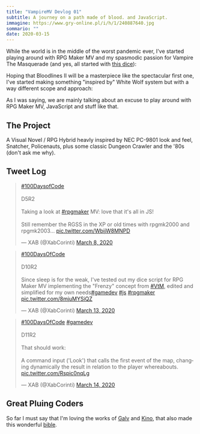 ```yaml
---
title: "VampireMV Devlog 01" 
subtitle: A journey on a path made of blood. and JavaScript.
immagine: https://www.gry-online.pl/i/h/1/240887640.jpg
sommario: ""
date: 2020-03-15
---
```


While the world is in the middle of the worst pandemic ever, I've started playing around with RPG Maker MV and my spasmodic passion for Vampire The Masquerade (and yes, all started with [this dice](https://www.andreacorinti.com/posts/rpgmakermv_vampiredice/)):

Hoping that Bloodlines II will be a masterpiece like the spectacular first one, I've started making something "inspired by" White Wolf system but with a way different scope and approach:

As I was saying, we are mainly talking about an excuse to play around with RPG Maker MV, JavaScript and stuff like that.

## The Project

A Visual Novel / RPG Hybrid heavly inspired by NEC PC-9801 look and feel, Snatcher, Policenauts, plus some classic Dungeon Crawler and the '80s (don't ask me why). 

## Tweet Log

<blockquote class="twitter-tweet" data-theme="dark"><p lang="en" dir="ltr"><a href="https://twitter.com/hashtag/100DaysofCode?src=hash&amp;ref_src=twsrc%5Etfw">#100DaysofCode</a><br><br>D5R2<br><br>Taking a look at <a href="https://twitter.com/hashtag/rpgmaker?src=hash&amp;ref_src=twsrc%5Etfw">#rpgmaker</a> MV: love that it&#39;s all in JS!<br><br>Still remember the RGSS in the XP or old times with rpgmk2000 and rpgmk2003... <a href="https://t.co/WbijW8MNPD">pic.twitter.com/WbijW8MNPD</a></p>&mdash; XAB (@XabCorinti) <a href="https://twitter.com/XabCorinti/status/1236595832104931329?ref_src=twsrc%5Etfw">March 8, 2020</a></blockquote> <script async src="https://platform.twitter.com/widgets.js" charset="utf-8"></script>

<blockquote class="twitter-tweet" data-theme="dark"><p lang="en" dir="ltr"><a href="https://twitter.com/hashtag/100DaysOfCode?src=hash&amp;ref_src=twsrc%5Etfw">#100DaysOfCode</a> <br><br>D10R2<br><br>Since sleep is for the weak, I&#39;ve tested out my dice script for RPG Maker MV implementing the &quot;Frenzy&quot; concept from <a href="https://twitter.com/hashtag/VtM?src=hash&amp;ref_src=twsrc%5Etfw">#VtM</a>, edited and simplified for my own needs<a href="https://twitter.com/hashtag/gamedev?src=hash&amp;ref_src=twsrc%5Etfw">#gamedev</a> <a href="https://twitter.com/hashtag/js?src=hash&amp;ref_src=twsrc%5Etfw">#js</a> <a href="https://twitter.com/hashtag/rpgmaker?src=hash&amp;ref_src=twsrc%5Etfw">#rpgmaker</a> <a href="https://t.co/8mjuMYSiQZ">pic.twitter.com/8mjuMYSiQZ</a></p>&mdash; XAB (@XabCorinti) <a href="https://twitter.com/XabCorinti/status/1238296161485819905?ref_src=twsrc%5Etfw">March 13, 2020</a></blockquote> <script async src="https://platform.twitter.com/widgets.js" charset="utf-8"></script>

<blockquote class="twitter-tweet" data-theme="dark"><p lang="en" dir="ltr"><a href="https://twitter.com/hashtag/100DaysOfCode?src=hash&amp;ref_src=twsrc%5Etfw">#100DaysOfCode</a> <a href="https://twitter.com/hashtag/gamedev?src=hash&amp;ref_src=twsrc%5Etfw">#gamedev</a> <br><br>D11R2<br><br>That should work: <br><br>A command input (&#39;Look&#39;) that calls the first event of the map, changing dynamically the result in relation to the player whereabouts. <a href="https://t.co/Rspic0nqLg">pic.twitter.com/Rspic0nqLg</a></p>&mdash; XAB (@XabCorinti) <a href="https://twitter.com/XabCorinti/status/1238633892439080963?ref_src=twsrc%5Etfw">March 14, 2020</a></blockquote> <script async src="https://platform.twitter.com/widgets.js" charset="utf-8"></script>

## Great Pluing Coders

So far I must say that I'm loving the works of [Galv](https://galvs-scripts.com/) and [Kino](http://endlessillusoft.com/), that also made this wonderful [bible](https://kinoar.github.io/rmmv-doc-web/index.html). 